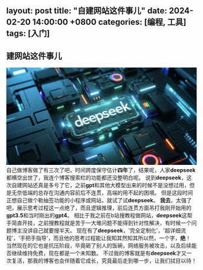 layout: post
title: "自建网站这件事儿"
date: 2024-02-20 14:00:00 +0800
categories: [编程, 工具]
tags: [入门]
---
## 建网站这件事儿
![deepseek](../image/deepseek.jpeg)
自己做博客做了有三次了吧，时间跨度保守估计**四年**了，结果呢，人家**deepseek**都横空出世了，我连个博客搜索栏的功能都还没整明白呢。
说到**deepseek**，这次自建网站还真是多亏了它，之前**gpt**和其他大模型出来的时候不是没想过用，但是无奈低端的总存在沟通内容前后不连贯，高端的用不起的困境。
但是这段时间正想自己做个勒抽签功能的小程序或网站，就试了试**deepseek**。
**我去**，太强了吧，展示思考过程这一点绝了，而且逻辑推理，前后连贯方面吊打我刚开始用的**gpt3.5**和当时刚出的**gpt4**。
相比于我之前在b站搜教程做网站，**deepseek**这帮手简直开挂，之前搜教程就是苦于一大堆问题不能得到针对性解决，有时候一个问题博主没讲自己就要搜半天。
现在有了**deepseek**，'完全定制化'，'超详细流程'，'手把手指导'，而且他的思考过程能让我知其然知其所以然，一个字，**绝**！
当然现在的它也是抗压阶段，毕竟砸了别人的饭碗，网络服务被攻击，以及后续能否继续维持免费，现在都是一个未知数。
不过我的博客就是有**deepseek**才又一次复活，那我的博客也会伴随着它成长，究竟最后走到哪一步，让我们拭目以待！
